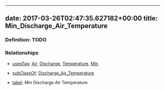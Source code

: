 
---
date: 2017-03-26T02:47:35.627182+00:00
title: Min_Discharge_Air_Temperature
---
### Definition: TODO

### Relationships

* [usesTag](https://brickschema.org/schema/1.0/BrickFrame#usesTag): [Air](https://brickschema.org/schema/1.0/BrickTag#Air), [Discharge](https://brickschema.org/schema/1.0/BrickTag#Discharge), [Temperature](https://brickschema.org/schema/1.0/BrickTag#Temperature), [Min](https://brickschema.org/schema/1.0/BrickTag#Min)

* [subClassOf](http://www.w3.org/2000/01/rdf-schema#subClassOf): [Discharge_Air_Temperature](https://brickschema.org/schema/1.0/Brick#Discharge_Air_Temperature)

* [label](http://www.w3.org/2000/01/rdf-schema#label): Min Discharge Air Temperature
